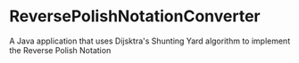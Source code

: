 # ReversePolishNotationConverter
A Java application that uses Dijsktra's Shunting Yard algorithm to implement the Reverse Polish Notation
